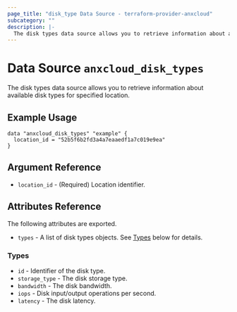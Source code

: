 ```yaml
---
page_title: "disk_type Data Source - terraform-provider-anxcloud"
subcategory: ""
description: |-
  The disk types data source allows you to retrieve information about available disk types for specified location.
---
```


# Data Source `anxcloud_disk_types`

The disk types data source allows you to retrieve information about available disk types for specified location.

## Example Usage

```hcl
data "anxcloud_disk_types" "example" {
  location_id = "52b5f6b2fd3a4a7eaaedf1a7c019e9ea"
}
```

## Argument Reference

- `location_id` - (Required) Location identifier.

## Attributes Reference

The following attributes are exported.

- `types` - A list of disk types objects. See [Types](#types) below for details.

### Types

- `id` -  Identifier of the disk type.
- `storage_type` - The disk storage type.
- `bandwidth` - The disk bandwidth.
- `iops` - Disk input/output operations per second.
- `latency` - The disk latency.
